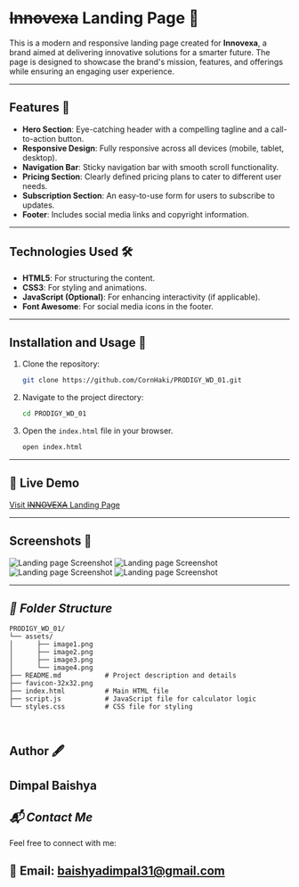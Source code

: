 # <s>Innovexa</s> Landing Page 🚀

This is a modern and responsive landing page created for **Innovexa**, a brand aimed at delivering innovative solutions for a smarter future. The page is designed to showcase the brand's mission, features, and offerings while ensuring an engaging user experience.

---

## Features 🌟

- **Hero Section**: Eye-catching header with a compelling tagline and a call-to-action button.
- **Responsive Design**: Fully responsive across all devices (mobile, tablet, desktop).
- **Navigation Bar**: Sticky navigation bar with smooth scroll functionality.
- **Pricing Section**: Clearly defined pricing plans to cater to different user needs.
- **Subscription Section**: An easy-to-use form for users to subscribe to updates.
- **Footer**: Includes social media links and copyright information.

---

## Technologies Used 🛠️

- **HTML5**: For structuring the content.
- **CSS3**: For styling and animations.
- **JavaScript (Optional)**: For enhancing interactivity (if applicable).
- **Font Awesome**: For social media icons in the footer.

---

## Installation and Usage 🚀

1. Clone the repository:
   ```bash
   git clone https://github.com/CornHaki/PRODIGY_WD_01.git
2. Navigate to the project directory:
   ```bash
   cd PRODIGY_WD_01
3. Open the ```index.html``` file in your browser.
   ```bash
   open index.html

---

## 🚀 Live Demo
[Visit <s>INNOVEXA</s> Landing Page](https://cornhaki.github.io/PRODIGY_WD-01/)

---

## Screenshots 📸
![Landing page Screenshot](assets/image1.png)
![Landing page Screenshot](assets/image2.png)
![Landing page Screenshot](assets/image3.png)
![Landing page Screenshot](assets/image4.png)

---

## *📂 Folder Structure*
```plaintext
PRODIGY_WD_01/
└── assets/
│      ├── image1.png
│      ├── image2.png
│      ├── image3.png
│      └── image4.png
├── README.md           # Project description and details
├── favicon-32x32.png 
├── index.html          # Main HTML file
├── script.js           # JavaScript file for calculator logic
└── styles.css          # CSS file for styling



```

## Author 🖋️
Dimpal Baishya
---

## *📬 Contact Me*
Feel free to connect with me:

📧 Email: baishyadimpal31@gmail.com
---
